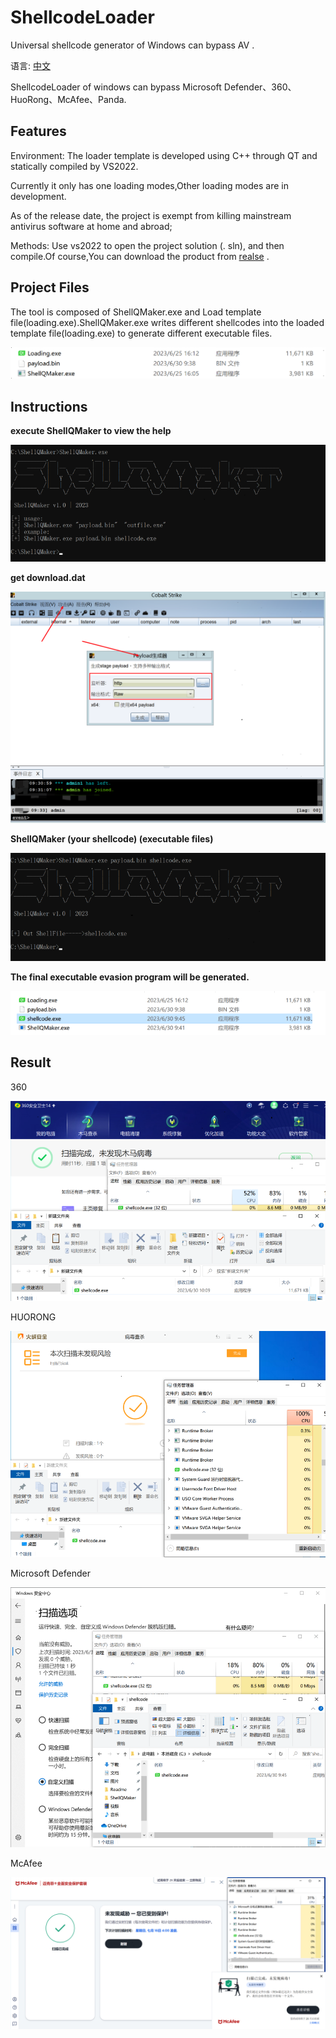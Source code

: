 # ShellcodeLoader
Universal shellcode generator of Windows can bypass AV .

语言: [中文](readme.md)

ShellcodeLoader of windows can bypass Microsoft Defender、360、HuoRong、McAfee、Panda.


## Features

Environment: The loader template is developed using C++ through QT and statically compiled by VS2022.

Currently it only has one loading modes,Other loading modes are in development.

As of the release date, the project is exempt from killing mainstream antivirus software at home and abroad;
 
Methods: Use vs2022 to open the project solution (. sln), and then compile.Of course,You can download the product from [realse](https://github.com/SecurityAnalysts01/shellcodemaker-Bypass/releases/download/v1.0/ShellQMaker1.1.zip) .
 
## Project Files

  The tool is composed of ShellQMaker.exe and Load template file(loading.exe).ShellQMaker.exe writes different shellcodes into the loaded template file(loading.exe) to generate different executable files.

<img src="Readme/ShellQMaker-Files-001.png" alt="image-20221124160121278" style="zoom:80%;" />

## Instructions

**execute ShellQMaker to view the help**

![image-20221130105542851](Readme/shellQMaker-Instructions-001.png)

**get download.dat**

![image-20221130105542851](Readme/shellQMaker-Instructions-002.png)

**ShellQMaker (your shellcode) (executable files)**

![image-20221130105542851](Readme/shellQMaker-Instructions-003.png)

**The final executable evasion program will be generated.**

![image-20221130105542851](Readme/shellQMaker-Instructions-004.png)

## Result

360

![image-20221130105542851](Readme/Result-01.png)

HUORONG

![image-20221130105542851](Readme/Result-02.png)

Microsoft Defender

![image-20221130105542851](Readme/Result-03.png)

McAfee

![image-20221130105542851](Readme/Result-04.png)

